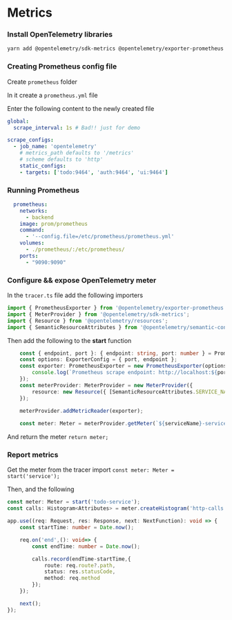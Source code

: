 # Metrics

### Install OpenTelemetry libraries
```bash
yarn add @opentelemetry/sdk-metrics @opentelemetry/exporter-prometheus
```

### Creating Prometheus config file
Create `prometheus` folder

In it create a `prometheus.yml` file

Enter the following content to the newly created file

```yaml
global:
  scrape_interval: 1s # Bad!! just for demo

scrape_configs:
  - job_name: 'opentelemetry'
    # metrics_path defaults to '/metrics'
    # scheme defaults to 'http'
    static_configs:
    - targets: ['todo:9464', 'auth:9464', 'ui:9464']
```


### Running Prometheus

```yml
  prometheus:
    networks:
      - backend
    image: prom/prometheus
    command:
      - '--config.file=/etc/prometheus/prometheus.yml'
    volumes:
      - ./prometheus/:/etc/prometheus/
    ports:
      - "9090:9090"
```


### Configure && expose OpenTelemetry meter
In the `tracer.ts` file add the following importers

```typescript
import { PrometheusExporter } from '@opentelemetry/exporter-prometheus';
import { MeterProvider } from '@opentelemetry/sdk-metrics';
import { Resource } from '@opentelemetry/resources';
import { SemanticResourceAttributes } from '@opentelemetry/semantic-conventions';
```

Then add the following to the **start** function
```typescript
    const { endpoint, port }: { endpoint: string, port: number } = PrometheusExporter.DEFAULT_OPTIONS;
    const options: ExporterConfig = { port, endpoint };
    const exporter: PrometheusExporter = new PrometheusExporter(options, (): void => {
        console.log(`Prometheus scrape endpoint: http://localhost:${port}${endpoint}`);
    });
    const meterProvider: MeterProvider = new MeterProvider({
        resource: new Resource({ [SemanticResourceAttributes.SERVICE_NAME]: serviceName })
    });

    meterProvider.addMetricReader(exporter);
    
    const meter: Meter = meterProvider.getMeter(`${serviceName}-service-meter`);
```

And return the meter `return meter;`

### Report metrics 
Get the meter from the tracer import `const meter: Meter = start('service');`

Then, and the following

```typescript
const meter: Meter = start('todo-service');
const calls: Histogram<Attributes> = meter.createHistogram('http-calls');

app.use((req: Request, res: Response, next: NextFunction): void => {
    const startTime: number = Date.now();

    req.on('end',(): void=> {
        const endTime: number = Date.now();

        calls.record(endTime-startTime,{
            route: req.route?.path,
            status: res.statusCode,
            method: req.method
        });
    });

    next();
});
```
